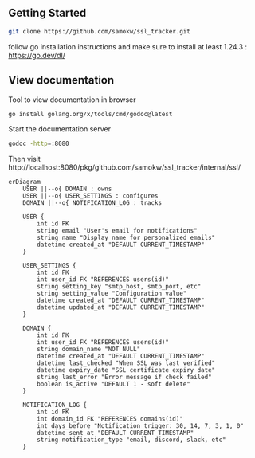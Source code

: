 ## Getting Started

```bash
git clone https://github.com/samokw/ssl_tracker.git
```
follow go installation instructions and make sure to install at least 1.24.3 : https://go.dev/dl/


## View documentation
Tool to view documentation in browser
```bash 
go install golang.org/x/tools/cmd/godoc@latest
```
Start the documentation server

```bash 
godoc -http=:8080
```

Then visit http://localhost:8080/pkg/github.com/samokw/ssl_tracker/internal/ssl/


```mermaid
erDiagram
    USER ||--o{ DOMAIN : owns
    USER ||--o{ USER_SETTINGS : configures
    DOMAIN ||--o{ NOTIFICATION_LOG : tracks

    USER {
        int id PK
        string email "User's email for notifications"
        string name "Display name for personalized emails"
        datetime created_at "DEFAULT CURRENT_TIMESTAMP"
    }

    USER_SETTINGS {
        int id PK
        int user_id FK "REFERENCES users(id)"
        string setting_key "smtp_host, smtp_port, etc"
        string setting_value "Configuration value"
        datetime created_at "DEFAULT CURRENT_TIMESTAMP"
        datetime updated_at "DEFAULT CURRENT_TIMESTAMP"
    }

    DOMAIN {
        int id PK
        int user_id FK "REFERENCES users(id)"
        string domain_name "NOT NULL"
        datetime created_at "DEFAULT CURRENT_TIMESTAMP"
        datetime last_checked "When SSL was last verified"
        datetime expiry_date "SSL certificate expiry date"
        string last_error "Error message if check failed"
        boolean is_active "DEFAULT 1 - soft delete"
    }

    NOTIFICATION_LOG {
        int id PK
        int domain_id FK "REFERENCES domains(id)"
        int days_before "Notification trigger: 30, 14, 7, 3, 1, 0"
        datetime sent_at "DEFAULT CURRENT_TIMESTAMP"
        string notification_type "email, discord, slack, etc"
    }
```

